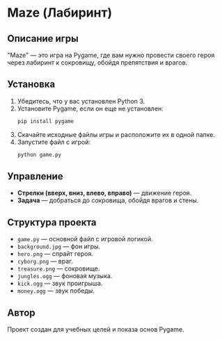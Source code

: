 # Maze (Лабиринт)

## Описание игры
"Maze" — это игра на Pygame, где вам нужно провести своего героя через лабиринт к сокровищу, обойдя препятствия и врагов.

## Установка
1. Убедитесь, что у вас установлен Python 3.
2. Установите Pygame, если он еще не установлен:
   ```sh
   pip install pygame
   ```
3. Скачайте исходные файлы игры и расположите их в одной папке.
4. Запустите файл с игрой:
   ```sh
   python game.py
   ```

## Управление
- **Стрелки (вверх, вниз, влево, вправо)** — движение героя.
- **Задача** — добраться до сокровища, обойдя врагов и стены.

## Структура проекта
- `game.py` — основной файл с игровой логикой.
- `background.jpg` — фон игры.
- `hero.png` — спрайт героя.
- `cyborg.png` — враг.
- `treasure.png` — сокровище.
- `jungles.ogg` — фоновая музыка.
- `kick.ogg` — звук проигрыша.
- `money.ogg` — звук победы.

## Автор
Проект создан для учебных целей и показа основ Pygame.

